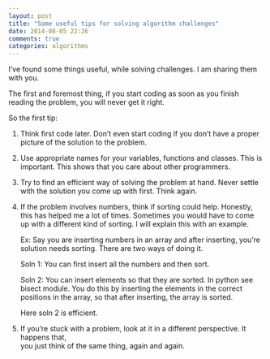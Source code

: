 ```yaml
---
layout: post
title: "Some useful tips for solving algorithm challenges"
date: 2014-08-05 22:26
comments: true
categories: algorithms
---
```


I’ve found some things useful, while solving challenges. I am sharing them with you.

The first and foremost thing, if you start coding as soon as you finish reading the 
problem, you will never get it right.

So the first tip:

1. Think first code later.
   Don’t even start coding if you don’t have a proper picture of the solution to the 
   problem.

2. Use appropriate names for your variables, functions and classes. This is important.
   This shows that you care about other programmers.

3. Try to find an efficient way of solving the problem at hand. Never settle with the
   solution you come up with first. Think again. 

4. If the problem involves numbers, think if sorting could help. Honestly, this 
   has helped me a lot of times. Sometimes you would have to come up with a different kind 
   of sorting. I will explain this with an example.

    Ex:
    Say you are inserting numbers in an array and after inserting, you’re solution needs
    sorting. There are two ways of doing it.

    Soln 1:
    You can first insert all the numbers and then sort.

    Soln 2:
    You can insert elements so that they are sorted. In python see bisect module.
    You do this by inserting the elements in the correct positions in the array, 
    so that after inserting, the array is sorted.

    Here soln 2 is efficient. 

5. If you’re stuck with a problem, look at it in a different perspective. It happens that,     
   you just think of the same thing, again and again. 



